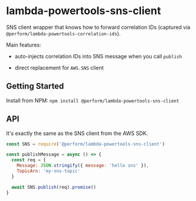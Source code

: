 # lambda-powertools-sns-client

SNS client wrapper that knows how to forward correlation IDs (captured via `@perform/lambda-powertools-correlation-ids`).

Main features:

* auto-injects correlation IDs into SNS message when you call `publish`

* direct replacement for `AWS.SNS` client

## Getting Started

Install from NPM: `npm install @perform/lambda-powertools-sns-client`

## API

It's exactly the same as the SNS client from the AWS SDK.

```js
const SNS = require('@perform/lambda-powertools-sns-client')

const publishMessage = async () => {
  const req = {
    Message: JSON.stringify({ message: 'hello sns' }),
    TopicArn: 'my-sns-topic'
  }

  await SNS.publish(req).promise()
}
```
